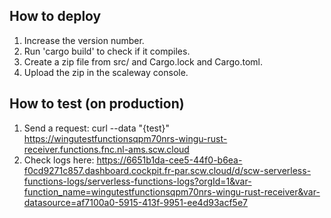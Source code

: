 How to deploy
-------------

1. Increase the version number.
2. Run 'cargo build' to check if it compiles.
3. Create a zip file from src/ and Cargo.lock and Cargo.toml.
4. Upload the zip in the scaleway console.

How to test (on production)
---------------------------

1. Send a request: curl --data "{test}"  https://wingutestfunctionsqpm70nrs-wingu-rust-receiver.functions.fnc.nl-ams.scw.cloud
2. Check logs here: https://6651b1da-cee5-44f0-b6ea-f0cd9271c857.dashboard.cockpit.fr-par.scw.cloud/d/scw-serverless-functions-logs/serverless-functions-logs?orgId=1&var-function_name=wingutestfunctionsqpm70nrs-wingu-rust-receiver&var-datasource=af7100a0-5915-413f-9951-ee4d93acf5e7
